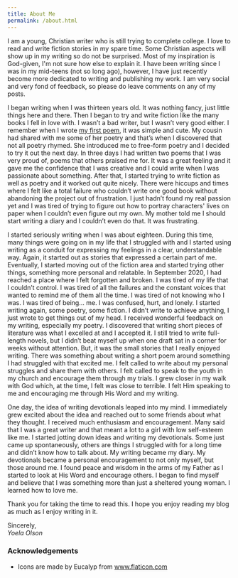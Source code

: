 ```yaml
---
title: About Me
permalink: /about.html
---
```


I am a young, Christian writer who is still trying to complete college. I love to read and write fiction stories in my spare time. Some Christian aspects will show up in my writing so do not be surprised. Most of my inspiration is God-given, I'm not sure how else to explain it. I have been writing since I was in my mid-teens (not so long ago), however, I have just recently become more dedicated to writing and publishing my work. I am very social and very fond of feedback, so please do leave comments on any of my posts.

I began writing when I was thirteen years old. It was nothing fancy, just little things here and there. Then I began to try and write fiction like the many books I fell in love with. I wasn’t a bad writer, but I wasn’t very good either. I remember when I wrote [my first poem](/poems/today), it was simple and cute. My cousin had shared with me some of her poetry and that’s when I discovered that not all poetry rhymed. She introduced me to free-form poetry and I decided to try it out the next day. In three days I had written two poems that I was very proud of, poems that others praised me for. It was a great feeling and it gave me the confidence that I was creative and I could write when I was passionate about something. After that, I started trying to write fiction as well as poetry and it worked out quite nicely. There were hiccups and times where I felt like a total failure who couldn’t write one good book without abandoning the project out of frustration. I just hadn’t found my real passion yet and I was tired of trying to figure out how to portray characters' lives on paper when I couldn’t even figure out my own. My mother told me I should start writing a diary and I couldn’t even do that. It was frustrating.

I started seriously writing when I was about eighteen. During this time, many things were going on in my life that I struggled with and I started using writing as a conduit for expressing my feelings in a clear, understandable way. Again, it started out as stories that expressed a certain part of me. Eventually, I started moving out of the fiction area and started trying other things, something more personal and relatable. In September 2020, I had reached a place where I felt forgotten and broken. I was tired of my life that I couldn’t control. I was tired of all the failures and the constant voices that wanted to remind me of them all the time. I was tired of not knowing who I was. I was tired of being... me. I was confused, hurt, and lonely. I started writing again, some poetry, some fiction. I didn’t write to achieve anything, I just wrote to get things out of my head. I received wonderful feedback on my writing, especially my poetry. I discovered that writing short pieces of literature was what I excelled at and I accepted it. I still tried to write full-length novels, but I didn’t beat myself up when one draft sat in a corner for weeks without attention. But, it was the small stories that I really enjoyed writing. There was something about writing a short poem around something I had struggled with that excited me. I felt called to write about my personal struggles and share them with others. I felt called to speak to the youth in my church and encourage them through my trials. I grew closer in my walk with God which, at the time, I felt was close to terrible. I felt Him speaking to me and encouraging me through His Word and my writing.

One day, the idea of writing devotionals leaped into my mind. I immediately grew excited about the idea and reached out to some friends about what they thought. I received much enthusiasm and encouragement. Many said that I was a great writer and that meant a lot to a girl with low self-esteem like me. I started jotting down ideas and writing my devotionals. Some just came up spontaneously, others are things I struggled with for a long time and didn’t know how to talk about. My writing became my diary. My devotionals became a personal encouragement to not only myself, but those around me. I found peace and wisdom in the arms of my Father as I started to look at His Word and encourage others. I began to find myself and believe that I was something more than just a sheltered young woman. I learned how to love me.

Thank you for taking the time to read this. I hope you enjoy reading my blog as much as I enjoy writing in it.

Sincerely,\
*Yoela Olson*

### Acknowledgements
* Icons are made by Eucalyp from www.flaticon.com